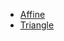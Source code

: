 * [Affine](docs/video-coding/h266/inter-prediction/affine.md)
* [Triangle](docs/video-coding/h266/inter-prediction/triangle.md)

